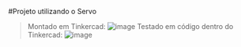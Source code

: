#Projeto utilizando o Servo
> Montado em Tinkercad:
![image](https://github.com/MaahTorro/Servo/assets/99346289/4557a2fe-1712-4fdd-9d53-23095330e316)
> Testado em código dentro do Tinkercad:
![image](https://github.com/MaahTorro/Servo/assets/99346289/da85f3d1-69ad-420e-bbdf-78b446d464f1)


